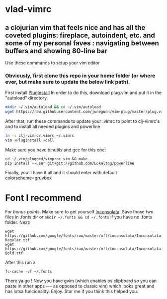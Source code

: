 # vlad-vimrc
## a clojurian vim that feels nice and has all the coveted plugins: fireplace, autoindent, etc. and some of my personal faves : navigating between buffers and showing 80-line bar

Use these commands to setup your vim editor

### Obviously, first clone this repo in your home folder (or where ever, but make sure to update the below link path).


First install [PlugInstall](https://github.com/junegunn/vim-plug)
In order to do this, download plug.vim and put it in the "autoload" directory.


```bash
mkdir ~/.vim/autoload && cd ~/.vim/autoload
wget https://raw.githubusercontent.com/junegunn/vim-plug/master/plug.vim
```

After that, run these commands to update your .vimrc to point to clj-vimrc's and to install all needed plugins and powerline

```bash
ln -s clj-vimrc/.vimrc ~/.vimrc
vim +PlugInstall +qall
```
Make sure you have binutils and gcc for this one:

```
cd ~/.vim/plugged/vimproc.vim && make
pip install --user git+git://github.com/Lokaltog/powerline
```

Finally, you'll have it all and it should enter with default colorscheme=gruvbox


# Font I recommend #
For *bonus points*. 
Make sure to get yourself [Inconsolata](https://github.com/cyrealtype/Inconsolata/tree/master/fonts/otf). 
Save those two files in .fonts dir or `mkdir ~/.fonts && cd ~/.fonts` if you have no .fonts folder. Next:

```
wget https://github.com/google/fonts/raw/master/ofl/inconsolata/Inconsolata-Regular.ttf
wget https://github.com/google/fonts/raw/master/ofl/inconsolata/Inconsolata-Bold.ttf
```

After this run a 
```
fc-cache -vf ~/.fonts
```

There ya go ! Now you have gvim (which enables os clipboard so you can paste in other apps --- as opposed to classic vim) which looks great and has lotsa funcionality. Enjoy. Star me if you think this helped you.
